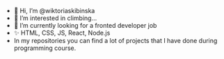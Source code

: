 - 👋 Hi, I’m @wiktoriaskibinska
- 👀 I’m interested in climbing...
- 🌱 I’m currently looking for a fronted developer job
- ✨ HTML, CSS, JS, React, Node.js 
- In my repositories you can find a lot of projects that I have done during programming course.
<!---
wiktoriaskibinska/wiktoriaskibinska is a ✨ special ✨ repository because its `README.md` (this file) appears on your GitHub profile.
You can click the Preview link to take a look at your changes.
--->
